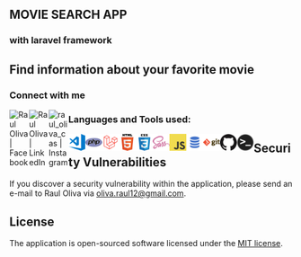 ## MOVIE SEARCH APP

### with laravel framework

## Find information about your favorite movie

### Connect with me

[<img align="left" alt="Raul Oliva | Facebook" width="35px" src="https://cdn.jsdelivr.net/npm/simple-icons@v3/icons/facebook.svg" />][facebook]
[<img align="left" alt="Raul Oliva | LinkedIn" width="35px" src="https://cdn.jsdelivr.net/npm/simple-icons@v3/icons/linkedin.svg" />][linkedin]
[<img align="left" alt="raul_oliva_cas | Instagram" width="35px" src="https://cdn.jsdelivr.net/npm/simple-icons@v3/icons/instagram.svg" />][instagram]


### Languages and Tools used:

<img align="left" alt="Visual Studio Code" width="30px" src="https://raw.githubusercontent.com/github/explore/80688e429a7d4ef2fca1e82350fe8e3517d3494d/topics/visual-studio-code/visual-studio-code.png" />
<img align="left" alt="PHP" width="30px" src="https://raw.githubusercontent.com/github/explore/80688e429a7d4ef2fca1e82350fe8e3517d3494d/topics/php/php.png" />
<img align="left" alt="LARAVEL" width="30px" src="https://raw.githubusercontent.com/github/explore/80688e429a7d4ef2fca1e82350fe8e3517d3494d/topics/laravel/laravel.png" />
<img align="left" alt="HTML5" width="30px" src="https://raw.githubusercontent.com/github/explore/80688e429a7d4ef2fca1e82350fe8e3517d3494d/topics/html/html.png" />
<img align="left" alt="CSS3" width="30px" src="https://raw.githubusercontent.com/github/explore/80688e429a7d4ef2fca1e82350fe8e3517d3494d/topics/css/css.png" />
<img align="left" alt="Sass" width="30px" src="https://raw.githubusercontent.com/github/explore/80688e429a7d4ef2fca1e82350fe8e3517d3494d/topics/sass/sass.png" />
<img align="left" alt="JavaScript" width="30px" src="https://raw.githubusercontent.com/github/explore/80688e429a7d4ef2fca1e82350fe8e3517d3494d/topics/javascript/javascript.png" />
<img align="left" alt="SQL" width="30px" src="https://raw.githubusercontent.com/github/explore/80688e429a7d4ef2fca1e82350fe8e3517d3494d/topics/sql/sql.png" />
<img align="left" alt="Git" width="30px" src="https://raw.githubusercontent.com/github/explore/80688e429a7d4ef2fca1e82350fe8e3517d3494d/topics/git/git.png" />
<img align="left" alt="GitHub" width="30px" src="https://raw.githubusercontent.com/github/explore/78df643247d429f6cc873026c0622819ad797942/topics/github/github.png" />
<img align="left" alt="Terminal" width="30px" src="https://raw.githubusercontent.com/github/explore/80688e429a7d4ef2fca1e82350fe8e3517d3494d/topics/terminal/terminal.png" />

## Security Vulnerabilities

If you discover a security vulnerability within the application, please send an e-mail to Raul Oliva via [oliva.raul12@gmail.com](mailto:oliva.raul12@gmail.com).

## License

The application is open-sourced software licensed under the [MIT license](https://opensource.org/licenses/MIT).

[facebook]: https://www.facebook.com/raul.oliva.castillo.28
[instagram]: https://www.instagram.com/raul_oliva_cas/
[linkedin]: https://www.linkedin.com/in/raul-oliva-27208817b/
